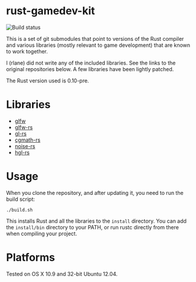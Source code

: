 rust-gamedev-kit
================

![Build status](https://travis-ci.org/rlane/rust-gamedev-kit.png)

This is a set of git submodules that point to versions of the Rust compiler and
various libraries (mostly relevant to game development) that are known to work
together.

I (rlane) did not write any of the included libraries. See the links to the
original repositories below. A few libraries have been lightly patched.

The Rust version used is 0.10-pre.

Libraries
=========

* [glfw](https://github.com/glfw/glfw)
* [glfw-rs](https://github.com/bjz/glfw-rs)
* [gl-rs](https://github.com/bjz/gl-rs)
* [cgmath-rs](https://github.com/bjz/cgmath-rs)
* [noise-rs](https://github.com/bjz/noise-rs)
* [hgl-rs](https://github.com/cmr/hgl-rs)

Usage
=====

When you clone the repository, and after updating it, you need to run the build
script:

    ./build.sh

This installs Rust and all the libraries to the `install` directory.
You can add the `install/bin` directory to your PATH, or run rustc
directly from there when compiling your project.

Platforms
=========

Tested on OS X 10.9 and 32-bit Ubuntu 12.04.
